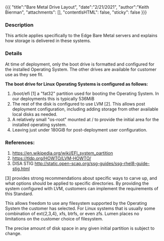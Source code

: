 {{{
    "title":"Bare Metal Drive Layout",
    "date":"2/21/2021",
    "author":"Keith Bierman",
    "attachments": [],
    "contentIsHTML": false, 
    "sticky": false
}}}

### Description

This article applies specifically to the Edge Bare Metal servers and explains how storage is delivered in these systems.

### Details

At time of deployment, only the boot drive is formatted and configured for the installed Operating System.
The other drives are available for customer use as they see fit.

**The boot drive for Linux Operating Systems is configured as follows:**

1. /boot/efi  [1] a "fat32" partition used for booting the Operating System. In our deployments this is typically 536MiB
2. The rest of the disk is configured to use LVM [2]. This allows post deployment configuration, including adding storage from other available local disks as needed.
3. A relatively small "os-root" mounted at / to provide the initial area for the installed operating system.
4. Leaving just under 180GiB for post-deployment user configuration.

### References:

1.  https://en.wikipedia.org/wiki/EFI_system_partition
2.  https://tldp.org/HOWTO/LVM-HOWTO/
3.  DISA STIG  <http://static.open-scap.org/ssg-guides/ssg-rhel8-guide-stig.html>

[3] provides strong recommendations about specific ways to carve up, and what options should be applied to specific directories. By providing the system configured with LVM, customers can implement the requirements of this Standard.

This allows freedom to use any filesystem supported by the Operating System the customer has selected. For Linux systems that is usually some combination of ext{2,3,4}, xfs, btrfs, or even zfs. Lumen places no limitations on the customer choice of filesystem.

The precise amount of disk space in any given initial partition is subject to change.
